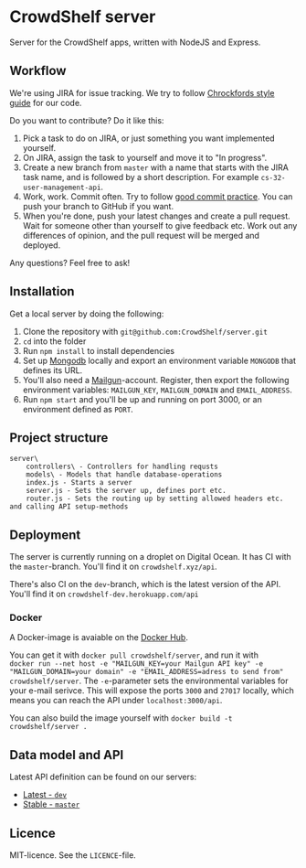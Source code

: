 # CrowdShelf server
Server for the CrowdShelf apps, written with NodeJS and Express.

## Workflow
We're using JIRA for issue tracking. We try to follow [Chrockfords style guide](http://javascript.crockford.com/code.html) for our code.

Do you want to contribute? Do it like this:

1. Pick a task to do on JIRA, or just something you want implemented yourself.
2. On JIRA, assign the task to yourself and move it to "In progress".
3. Create a new branch from `master` with a name that starts with the JIRA task name, and is followed by a short description. For example `cs-32-user-management-api`.
4. Work, work. Commit often. Try to follow [good commit practice](http://chris.beams.io/posts/git-commit/). You can push your branch to GitHub if you want.
5. When you're done, push your latest changes and create a pull request. Wait for someone other than yourself to give feedback etc. Work out any differences of opinion, and the pull request will be merged and deployed.

Any questions? Feel free to ask!

## Installation
Get a local server by doing the following: 

1. Clone the repository with `git@github.com:CrowdShelf/server.git`
2. `cd` into the folder
3. Run `npm install` to install dependencies
4. Set up [Mongodb](https://www.mongodb.org/) locally and export an environment variable `MONGODB` that defines its URL.
5. You'll also need a [Mailgun](http://mailgun.com)-account. Register, then export the following environment variables: `MAILGUN_KEY`, `MAILGUN_DOMAIN` and `EMAIL_ADDRESS`.
6. Run `npm start` and you'll be up and running on port 3000, or an environment defined as `PORT`.


## Project structure

    server\
        controllers\ - Controllers for handling requsts
        models\ - Models that handle database-operations
        index.js - Starts a server
        server.js - Sets the server up, defines port etc.
        router.js - Sets the routing up by setting allowed headers etc. and calling API setup-methods 
        
## Deployment 
The server is currently running on a droplet on Digital Ocean. It has CI with the `master`-branch. You'll find it on `crowdshelf.xyz/api`. 

There's also CI on the `dev`-branch, which is the latest version of the API. You'll find it on `crowdshelf-dev.herokuapp.com/api`

### Docker
A Docker-image is avaiable on the [Docker Hub](https://hub.docker.com/r/crowdshelf/server/). 

You can get it with `docker pull crowdshelf/server`, and run it with  
`docker run --net host -e "MAILGUN_KEY=your Mailgun API key" -e "MAILGUN_DOMAIN=your domain" -e "EMAIL_ADDRESS=adress to send from" crowdshelf/server`.
The `-e`-parameter sets the environmental variables for your e-mail serivce.
This will expose the ports `3000` and `27017` locally, which means you can reach the API under `localhost:3000/api`.

You can also build the image yourself with `docker build -t crowdshelf/server .`
## Data model and API
Latest API definition can be found on our servers:

* [Latest - `dev`](http://crowdshelf-dev.herokuapp.com/api)
* [Stable - `master`](http://crowdshelf.xyz/api)

## Licence
MIT-licence. See the `LICENCE`-file.
